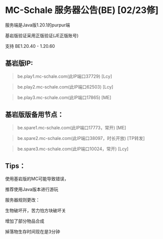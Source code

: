 # MC-Schale 服务器公告(BE) [02/23修]

服务端是Java版1.20.1的purpur端

基岩版验证采用正版验证(JE正版账号)

支持 BE1.20.40 - 1.20.60

## 基岩版IP:

>be.play1.mc-schale.com(此IP端口37729) [Lcy]

>be.play2.mc-schale.com(此IP端口62503) [Lcy]

>be.play3.mc-schale.com(此IP端口17865) [ME]

## 基岩版版备用节点：

>be.spare1.mc-schale.com(此IP端口17773，常开) [ME]

>be.spare2.mc-schale.com(此IP端口38097，时长开放) [TP转发]

>be.spare3.mc-schale.com(此IP端口10024，常开) [Lcy]

## Tips：

使用基岩版的MC可能导致错误，

推荐使用Java版本进行游玩

服务器规则更改：

生物破坏开，苦力怕方块破坏关

增加了部分物品合成

掉落物生存时间现在是3分钟
